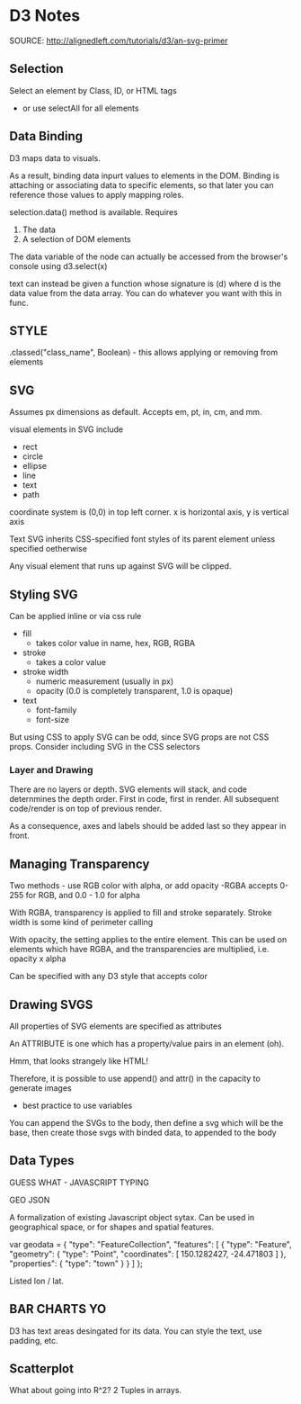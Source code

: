 # D3 Notes

SOURCE: http://alignedleft.com/tutorials/d3/an-svg-primer

## Selection

Select an element by Class, ID, or HTML tags
  - or use selectAll for all elements

## Data Binding

D3 maps data to visuals.

As a result, binding data inpurt values to elements in the DOM. Binding is attaching or associating data to specific elements, so that later you can reference those values to apply mapping roles.

selection.data() method is available. Requires
  1. The data
  2. A selection of DOM elements

The data variable of the node can actually be accessed from the browser's console using d3.select(x)

text can instead be given a function whose signature is (d) where d is the data value from the data array. You can do whatever you want with this in func.

## STYLE

.classed("class_name", Boolean) - this allows applying or removing from elements

## SVG

Assumes px dimensions as default. Accepts em, pt, in, cm, and mm.

visual elements in SVG include
  - rect
  - circle
  - ellipse
  - line
  - text
  - path

coordinate system is (0,0) in top left corner. x is horizontal axis, y is vertical axis

Text SVG inherits CSS-specified font styles of its parent element unless specified oetherwise

Any visual element that runs up against SVG will be clipped.

## Styling SVG

Can be applied inline or via css rule

* fill
  - takes color value in name, hex, RGB, RGBA
* stroke
  - takes a color value
* stroke width
  - numeric measurement (usually in px)
  - opacity (0.0 is completely transparent, 1.0 is opaque)
* text
  - font-family
  - font-size

But using CSS to apply SVG can be odd, since SVG props are not CSS props. Consider including SVG in the CSS selectors

### Layer and Drawing

There are no layers or depth. SVG elements will stack, and code deternmines the depth order. First in code, first in render. All subsequent code/render is on top of previous render.

As a consequence, axes and labels should be added last so they appear in front.

## Managing Transparency

Two methods - use RGB color with alpha, or add opacity
  -RGBA accepts 0-255 for RGB, and 0.0 - 1.0 for alpha

With RGBA, transparency is applied to fill and stroke separately. Stroke width is some kind of perimeter calling

With opacity, the setting applies to the entire element. This can be used on elements which have RGBA, and the transparencies are multiplied, i.e. opacity x alpha

Can be specified with any D3 style that accepts color

## Drawing SVGS

All properties of SVG elements are specified as attributes

An ATTRIBUTE is one which has a property/value pairs in an element (oh).

<!-- <element property="value"/> -->
Hmm, that looks strangely like HTML!

<!-- <p class="eureka"> -->

Therefore, it is possible to use append() and attr() in the capacity to generate images

  - best practice to use variables

You can append the SVGs to the body, then define a svg which will be the base, then create those svgs with binded data, to appended to the body

## Data Types

GUESS WHAT - JAVASCRIPT TYPING

GEO JSON

A formalization of existing Javascript object sytax. Can be used in geographical space, or for shapes and spatial features.

var geodata = {
    "type": "FeatureCollection",
    "features": [
        {
            "type": "Feature",
            "geometry": {
                "type": "Point",
                "coordinates": [ 150.1282427, -24.471803 ]
            },
            "properties": {
                "type": "town"
            }
        }
    ]
};

Listed lon / lat.

## BAR CHARTS YO

D3 has text areas desingated for its data. You can style the text, use padding, etc.

## Scatterplot

What about going into R^2? 2 Tuples in arrays.

